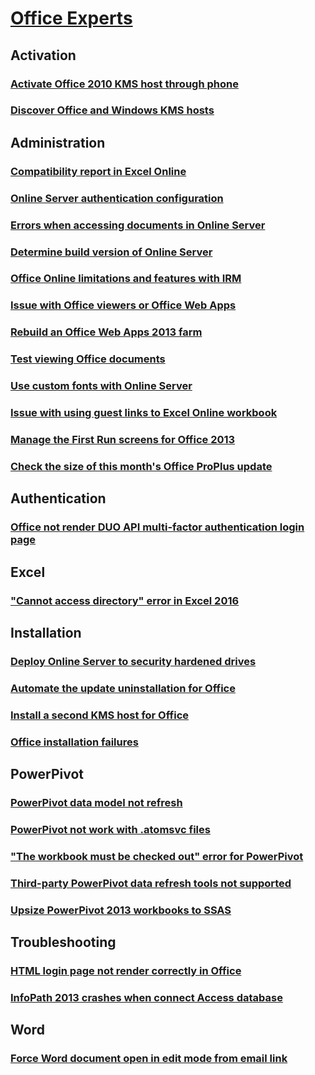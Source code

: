 # [Office Experts](../office-experts.md)

## Activation
### [Activate Office 2010 KMS host through phone](../activation/activate-office-2010-kms-host-via-phone-activation.md)
### [Discover Office and Windows KMS hosts](../activation/discover-remove-unauthorized-office-windows-kms-hosts.md)

## Administration
### [Compatibility report in Excel Online](../administration/compatibility-report-about-text-queries-in-excel-online.md)
### [Online Server authentication configuration](../administration/configuration-for-office-online-server-authentication-with-external-users.md)
### [Errors when accessing documents in Online Server](../administration/errors-when-access-documents-in-office-online-server.md)
### [Determine build version of Online Server](../administration/how-to-determine-build-version-of-office-online-server.md)
### [Office Online limitations and features with IRM](../administration/office-online-limitations-and-features-with-information-rights-management.md)
### [Issue with Office viewers or Office Web Apps](../administration/office-viewers-or-web-apps-shows-this-page-cannot-be-displayed.md)
### [Rebuild an Office Web Apps 2013 farm](../administration/rebuild-an-office-web-apps-2013-farm-easily.md)
### [Test viewing Office documents](../administration/test-viewing-documents-by-using-office-online-server-viewer.md)
### [Use custom fonts with Online Server](../administration/use-custom-fonts-with-office-online-server.md)
### [Issue with using guest links to Excel Online workbook](../administration/workbook-contains-external-data-connections.md)
### [Manage the First Run screens for Office 2013](../administration/manage-office-2013-first-run-screens.md)
### [Check the size of this month's Office ProPlus update](../administration/how-big-was-this-months-office-proplus-update.md)

## Authentication
### [Office not render DUO API multi-factor authentication login page](../authentication/not-render-a-custom-duo-api-multi-factor-authentication-login-page.md)

## Excel
### ["Cannot access directory" error in Excel 2016](../excel/cannot-access-directory-error-in-excel-2016.md)

## Installation
### [Deploy Online Server to security hardened drives](../installation/deploy-office-online-server-to-security-hardened-drive.md)
### [Automate the update uninstallation for Office ](../installation/automate-uninstall-office-update.md)
### [Install a second KMS host for Office](../installation/guidance-on-installing-a-second-kms-host-for-office.md)
### [Office installation failures](../installation/troubleshooting-office-installation-failures.md)

## PowerPivot
### [PowerPivot data model not refresh](../powerpivot/powerpivot-data-model-does-not-refresh.md)
### [PowerPivot not work with .atomsvc files](../powerpivot/powerpivot-does-not-work-with-atomsvc-files.md)
### ["The workbook must be checked out" error for PowerPivot](../powerpivot/powerpivot-workbook-checked-out.md)
### [Third-party PowerPivot data refresh tools not supported](../powerpivot/third-party-powerpivot-data-refresh-tools-are-not-supported.md)
### [Upsize PowerPivot 2013 workbooks to SSAS](../powerpivot/upsize-powerpivot-2013-workbooks-to-sql-server-analysis-services.md)

## Troubleshooting
### [HTML login page not render correctly in Office](../troubleshooting/custom-html-login-page-not-render-correctly.md)
### [InfoPath 2013 crashes when connect Access database](../troubleshooting/infopath-2013-crashes-when-connecting-to-access-database.md)

## Word
### [Force Word document open in edit mode from email link](../word/force-word-document-to-open-in-edit-mode.md)
